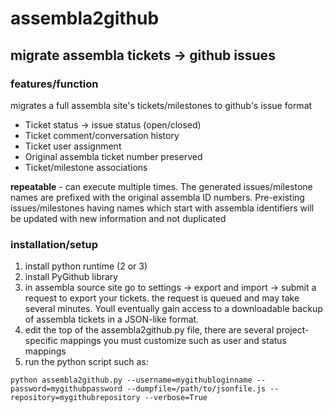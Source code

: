 # assembla2github
## migrate assembla tickets -> github issues

### features/function
migrates a full assembla site's tickets/milestones to github's issue format
* Ticket status -> issue status (open/closed)
* Ticket comment/conversation history
* Ticket user assignment
* Original assembla ticket number preserved
* Ticket/milestone associations
 
**repeatable** - can execute multiple times. The generated issues/milestone names are prefixed with the original assembla ID numbers. Pre-existing issues/milestones having names which start with assembla identifiers will be updated with new information and not duplicated

### installation/setup
1. install python runtime (2 or 3)
2. install PyGithub library
3. in assembla source site go to settings -> export and import -> submit a request to export your tickets. the request is queued and may take several minutes. Youll eventually gain access to a downloadable backup of assembla tickets in a JSON-like format.
4. edit the top of the assembla2github.py file, there are several project-specific mappings you must customize such as user and status mappings
5. run the python script such as:
```
python assembla2github.py --username=mygithubloginname --password=mygithubpassword --dumpfile=/path/to/jsonfile.js --repository=mygithubrepository --verbose=True
```
